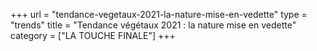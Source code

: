 
+++
url = "tendance-vegetaux-2021-la-nature-mise-en-vedette"
type = "trends"
title = "Tendance végétaux 2021 : la nature mise en vedette"
category = ["LA TOUCHE FINALE"]
+++ 